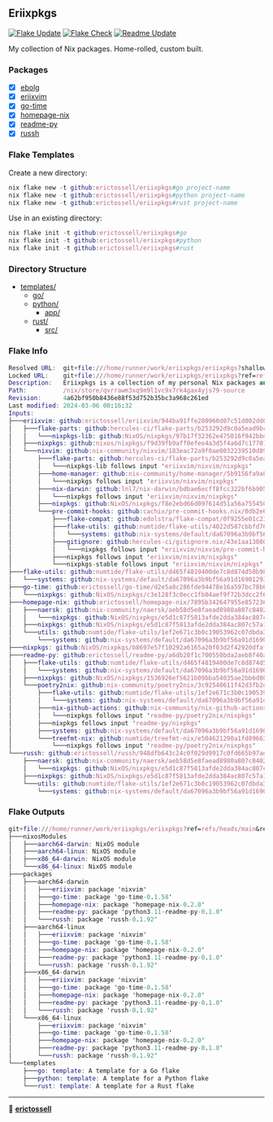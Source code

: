 ## Eriixpkgs

[![Flake Update](https://github.com/erictossell/eriixpkgs/actions/workflows/update.yml/badge.svg)](https://github.com/erictossell/eriixpkgs/actions/workflows/update.yml)
[![Flake Check](https://github.com/erictossell/eriixpkgs/actions/workflows/check.yml/badge.svg)](https://github.com/erictossell/eriixpkgs/actions/workflows/check.yml)
[![Readme Update](https://github.com/erictossell/eriixpkgs/actions/workflows/readme.yml/badge.svg?branch=main)](https://github.com/erictossell/eriixpkgs/actions/workflows/readme.yml)

My collection of Nix packages. Home-rolled, custom built.

### Packages
- [x] [ebolg](https://github.com/erictossell/ebolg)
- [x] [eriixvim](https://github.com/erictossell/eriixvim)
- [x] [go-time](https://github.com/erictossell/go-time)
- [x] [homepage-nix](https://github.com/erictossell/homepage-nix)
- [x] [readme-py](https://github.com/erictossell/readme-py)
- [x] [russh](https://github.com/erictossell/russh)

### Flake Templates

Create a new directory:
```nix
nix flake new -t github:erictossell/eriixpkgs#go project-name
nix flake new -t github:erictossell/eriixpkgs#python project-name
nix flake new -t github:erictossell/eriixpkgs#rust project-name
```

Use in an existing directory:
```nix
nix flake init -t github:erictossell/eriixpkgs#go
nix flake init -t github:erictossell/eriixpkgs#python
nix flake init -t github:erictossell/eriixpkgs#rust
```


### Directory Structure

- [templates/](templates/)
  - [go/](templates/go/)
  - [python/](templates/python/)
    - [app/](templates/python/app/)
  - [rust/](templates/rust/)
    - [src/](templates/rust/src/)

### Flake Info

```nix
Resolved URL:  git+file:///home/runner/work/eriixpkgs/eriixpkgs?shallow=1
Locked URL:    git+file:///home/runner/work/eriixpkgs/eriixpkgs?ref=refs/heads/main&rev=4a62bf950b8436e88f53d752b35bc3a968c261ed&shallow=1
Description:   Eriixpkgs is a collection of my personal Nix packages and NixOS modules
Path:          /nix/store/qvrrawm3xq9m9l1vc9x7rk4gax4yjs79-source
Revision:      4a62bf950b8436e88f53d752b35bc3a968c261ed
Last modified: 2024-03-06 00:16:32
Inputs:
├───eriixvim: github:erictossell/eriixvim/944ba91ffe280960d07c51d002dd07fdf9c16606
│   ├───flake-parts: github:hercules-ci/flake-parts/b253292d9c0a5ead9bc98c4e9a26c6312e27d69f
│   │   └───nixpkgs-lib: github:NixOS/nixpkgs/97b17f32362e475016f942bbdfda4a4a72a8a652?dir=lib
│   ├───nixpkgs: github:nixos/nixpkgs/f9d39fb9aff0efee4a3d5f4a6d7c17701d38a1d8
│   └───nixvim: github:nix-community/nixvim/183eac72a9f0ae0032239510d89dbc474b180d33
│       ├───flake-parts: github:hercules-ci/flake-parts/b253292d9c0a5ead9bc98c4e9a26c6312e27d69f
│       │   └───nixpkgs-lib follows input 'eriixvim/nixvim/nixpkgs'
│       ├───home-manager: github:nix-community/home-manager/5b9156fa9a8b8beba917b8f9adbfd27bf63e16af
│       │   └───nixpkgs follows input 'eriixvim/nixvim/nixpkgs'
│       ├───nix-darwin: github:lnl7/nix-darwin/bdbae6ecff8fcc322bf6b9053c0b984912378af7
│       │   └───nixpkgs follows input 'eriixvim/nixvim/nixpkgs'
│       ├───nixpkgs: github:NixOS/nixpkgs/f8e2ebd66d097614d51a56a755450d4ae1632df1
│       └───pre-commit-hooks: github:cachix/pre-commit-hooks.nix/0db2e67ee49910adfa13010e7f012149660af7f0
│           ├───flake-compat: github:edolstra/flake-compat/0f9255e01c2351cc7d116c072cb317785dd33b33
│           ├───flake-utils: github:numtide/flake-utils/4022d587cbbfd70fe950c1e2083a02621806a725
│           │   └───systems: github:nix-systems/default/da67096a3b9bf56a91d16901293e51ba5b49a27e
│           ├───gitignore: github:hercules-ci/gitignore.nix/43e1aa1308018f37118e34d3a9cb4f5e75dc11d5
│           │   └───nixpkgs follows input 'eriixvim/nixvim/pre-commit-hooks/nixpkgs'
│           ├───nixpkgs follows input 'eriixvim/nixvim/nixpkgs'
│           └───nixpkgs-stable follows input 'eriixvim/nixvim/nixpkgs'
├───flake-utils: github:numtide/flake-utils/d465f4819400de7c8d874d50b982301f28a84605
│   └───systems: github:nix-systems/default/da67096a3b9bf56a91d16901293e51ba5b49a27e
├───go-time: github:erictossell/go-time/d2e5a8c286fde94478e16a597bc78b6954e3b9a8
│   └───nixpkgs: github:NixOS/nixpkgs/c3e128f3c0ecc1fb04aef9f72b3dcc2f6cecf370
├───homepage-nix: github:erictossell/homepage-nix/7895b342647955e8572363bbbfb331d15255dd48
│   ├───naersk: github:nix-community/naersk/aeb58d5e8faead8980a807c840232697982d47b9
│   │   └───nixpkgs: github:NixOS/nixpkgs/e5d1c87f5813afde2dda384ac807c57a105721cc
│   ├───nixpkgs: github:NixOS/nixpkgs/e5d1c87f5813afde2dda384ac807c57a105721cc
│   └───utils: github:numtide/flake-utils/1ef2e671c3b0c19053962c07dbda38332dcebf26
│       └───systems: github:nix-systems/default/da67096a3b9bf56a91d16901293e51ba5b49a27e
├───nixpkgs: github:NixOS/nixpkgs/b8697e57f10292a6165a20f03d2f42920dfaf973
├───readme-py: github:erictossell/readme-py/a6db28f1c700550bda2aeb8f40a1f9c9e531c8ef
│   ├───flake-utils: github:numtide/flake-utils/d465f4819400de7c8d874d50b982301f28a84605
│   │   └───systems: github:nix-systems/default/da67096a3b9bf56a91d16901293e51ba5b49a27e
│   ├───nixpkgs: github:NixOS/nixpkgs/1536926ef5621b09bba54035ae2bb6d806d72ac8
│   └───poetry2nix: github:nix-community/poetry2nix/3c92540611f42d3fb2d0d084a6c694cd6544b609
│       ├───flake-utils: github:numtide/flake-utils/1ef2e671c3b0c19053962c07dbda38332dcebf26
│       │   └───systems: github:nix-systems/default/da67096a3b9bf56a91d16901293e51ba5b49a27e
│       ├───nix-github-actions: github:nix-community/nix-github-actions/5163432afc817cf8bd1f031418d1869e4c9d5547
│       │   └───nixpkgs follows input 'readme-py/poetry2nix/nixpkgs'
│       ├───nixpkgs follows input 'readme-py/nixpkgs'
│       ├───systems: github:nix-systems/default/da67096a3b9bf56a91d16901293e51ba5b49a27e
│       └───treefmt-nix: github:numtide/treefmt-nix/e504621290a1fd896631ddbc5e9c16f4366c9f65
│           └───nixpkgs follows input 'readme-py/poetry2nix/nixpkgs'
└───russh: github:erictossell/russh/948dfb643c24c0f029d9917c0fd665b97ade3926
    ├───naersk: github:nix-community/naersk/aeb58d5e8faead8980a807c840232697982d47b9
    │   └───nixpkgs: github:NixOS/nixpkgs/e5d1c87f5813afde2dda384ac807c57a105721cc
    ├───nixpkgs: github:NixOS/nixpkgs/e5d1c87f5813afde2dda384ac807c57a105721cc
    └───utils: github:numtide/flake-utils/1ef2e671c3b0c19053962c07dbda38332dcebf26
        └───systems: github:nix-systems/default/da67096a3b9bf56a91d16901293e51ba5b49a27e

```

### Flake Outputs

```nix
git+file:///home/runner/work/eriixpkgs/eriixpkgs?ref=refs/heads/main&rev=4a62bf950b8436e88f53d752b35bc3a968c261ed&shallow=1
├───nixosModules
│   ├───aarch64-darwin: NixOS module
│   ├───aarch64-linux: NixOS module
│   ├───x86_64-darwin: NixOS module
│   └───x86_64-linux: NixOS module
├───packages
│   ├───aarch64-darwin
│   │   ├───eriixvim: package 'nixvim'
│   │   ├───go-time: package 'go-time-0.1.58'
│   │   ├───homepage-nix: package 'homepage-nix-0.2.0'
│   │   ├───readme-py: package 'python3.11-readme-py-0.1.0'
│   │   └───russh: package 'russh-0.1.92'
│   ├───aarch64-linux
│   │   ├───eriixvim: package 'nixvim'
│   │   ├───go-time: package 'go-time-0.1.58'
│   │   ├───homepage-nix: package 'homepage-nix-0.2.0'
│   │   ├───readme-py: package 'python3.11-readme-py-0.1.0'
│   │   └───russh: package 'russh-0.1.92'
│   ├───x86_64-darwin
│   │   ├───eriixvim: package 'nixvim'
│   │   ├───go-time: package 'go-time-0.1.58'
│   │   ├───homepage-nix: package 'homepage-nix-0.2.0'
│   │   ├───readme-py: package 'python3.11-readme-py-0.1.0'
│   │   └───russh: package 'russh-0.1.92'
│   └───x86_64-linux
│       ├───eriixvim: package 'nixvim'
│       ├───go-time: package 'go-time-0.1.58'
│       ├───homepage-nix: package 'homepage-nix-0.2.0'
│       ├───readme-py: package 'python3.11-readme-py-0.1.0'
│       └───russh: package 'russh-0.1.92'
└───templates
    ├───go: template: A template for a Go flake
    ├───python: template: A template for a Python flake
    └───rust: template: A template for a Rust flake

```

---

👤 [**erictossell**](https://github.com/erictossell)

